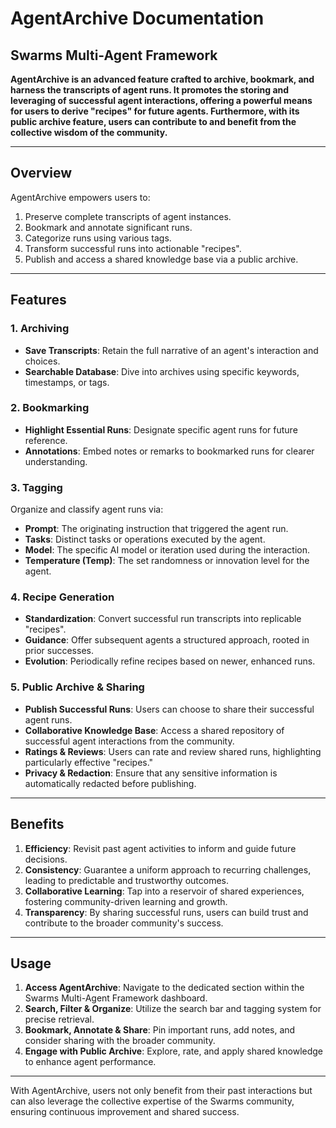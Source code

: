 # AgentArchive Documentation

## Swarms Multi-Agent Framework

**AgentArchive is an advanced feature crafted to archive, bookmark, and harness the transcripts of agent runs. It promotes the storing and leveraging of successful agent interactions, offering a powerful means for users to derive "recipes" for future agents. Furthermore, with its public archive feature, users can contribute to and benefit from the collective wisdom of the community.**

---

## Overview

AgentArchive empowers users to:

1. Preserve complete transcripts of agent instances.
2. Bookmark and annotate significant runs.
3. Categorize runs using various tags.
4. Transform successful runs into actionable "recipes".
5. Publish and access a shared knowledge base via a public archive.

---

## Features

### 1. Archiving

- **Save Transcripts**: Retain the full narrative of an agent's interaction and choices.
- **Searchable Database**: Dive into archives using specific keywords, timestamps, or tags.

### 2. Bookmarking

- **Highlight Essential Runs**: Designate specific agent runs for future reference.
- **Annotations**: Embed notes or remarks to bookmarked runs for clearer understanding.

### 3. Tagging

Organize and classify agent runs via:

- **Prompt**: The originating instruction that triggered the agent run.
- **Tasks**: Distinct tasks or operations executed by the agent.
- **Model**: The specific AI model or iteration used during the interaction.
- **Temperature (Temp)**: The set randomness or innovation level for the agent.

### 4. Recipe Generation

- **Standardization**: Convert successful run transcripts into replicable "recipes".
- **Guidance**: Offer subsequent agents a structured approach, rooted in prior successes.
- **Evolution**: Periodically refine recipes based on newer, enhanced runs.

### 5. Public Archive & Sharing

- **Publish Successful Runs**: Users can choose to share their successful agent runs.
- **Collaborative Knowledge Base**: Access a shared repository of successful agent interactions from the community.
- **Ratings & Reviews**: Users can rate and review shared runs, highlighting particularly effective "recipes."
- **Privacy & Redaction**: Ensure that any sensitive information is automatically redacted before publishing.

---

## Benefits

1. **Efficiency**: Revisit past agent activities to inform and guide future decisions.
2. **Consistency**: Guarantee a uniform approach to recurring challenges, leading to predictable and trustworthy outcomes.
3. **Collaborative Learning**: Tap into a reservoir of shared experiences, fostering community-driven learning and growth.
4. **Transparency**: By sharing successful runs, users can build trust and contribute to the broader community's success.

---

## Usage

1. **Access AgentArchive**: Navigate to the dedicated section within the Swarms Multi-Agent Framework dashboard.
2. **Search, Filter & Organize**: Utilize the search bar and tagging system for precise retrieval.
3. **Bookmark, Annotate & Share**: Pin important runs, add notes, and consider sharing with the broader community.
4. **Engage with Public Archive**: Explore, rate, and apply shared knowledge to enhance agent performance.

---

With AgentArchive, users not only benefit from their past interactions but can also leverage the collective expertise of the Swarms community, ensuring continuous improvement and shared success.
